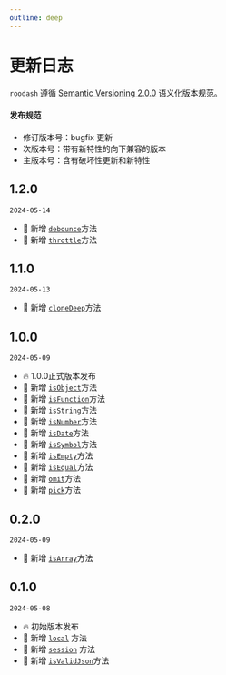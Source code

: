 ```yaml
---
outline: deep
---
```


# 更新日志
`roodash` 遵循 [Semantic Versioning 2.0.0](http://semver.org/lang/zh-CN/) 语义化版本规范。

#### 发布规范
- 修订版本号：bugfix 更新
- 次版本号：带有新特性的向下兼容的版本
- 主版本号：含有破坏性更新和新特性

## 1.2.0

`2024-05-14`

- 🎉 新增 [`debounce`](/util/debounce)方法
- 🎉 新增 [`throttle`](/util/throttle)方法

## 1.1.0

`2024-05-13`

- 🎉 新增 [`cloneDeep`](/util/cloneDeep)方法

## 1.0.0

`2024-05-09`

- 🔥 1.0.0正式版本发布
- 🎉 新增 [`isObject`](/typed/isObject)方法
- 🎉 新增 [`isFunction`](/typed/isFunction)方法
- 🎉 新增 [`isString`](/typed/isString)方法
- 🎉 新增 [`isNumber`](/typed/isNumber)方法
- 🎉 新增 [`isDate`](/typed/isDate)方法
- 🎉 新增 [`isSymbol`](/typed/isSymbol)方法
- 🎉 新增 [`isEmpty`](/typed/isEmpty)方法
- 🎉 新增 [`isEqual`](/typed/isEqual)方法
- 🎉 新增 [`omit`](/object/omit)方法
- 🎉 新增 [`pick`](/object/pick)方法

## 0.2.0

`2024-05-09`

- 🎉 新增 [`isArray`](/typed/isArray)方法

## 0.1.0

`2024-05-08`

- 🔥 初始版本发布
- 🎉 新增 [`local`](/storage/local) 方法
- 🎉 新增 [`session`](/storage/session) 方法
- 🎉 新增 [`isValidJson`](/typed/isValidJson)方法